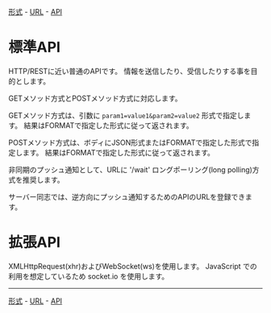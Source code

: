 [形式](format-jp.md#readme) -
[URL](url-jp.md#readme) -
[API](api-jp.md#readme)

# 標準API

HTTP/RESTに近い普通のAPIです。
情報を送信したり、受信したりする事を目的とします。

GETメソッド方式とPOSTメソッド方式に対応します。

GETメソッド方式は、引数に `param1=value1&param2=value2` 形式で指定します。
結果はFORMATで指定した形式に従って返されます。

POSTメソッド方式は、ボディにJSON形式またはFORMATで指定した形式で指定します。
結果はFORMATで指定した形式に従って返されます。

非同期のプッシュ通知として、URLに '/wait' ロングポーリング(long polling)方式を推奨します。

サーバー同志では、逆方向にプッシュ通知するためのAPIのURLを登録できます。

# 拡張API

XMLHttpRequest(xhr)およびWebSocket(ws)を使用します。
JavaScript での利用を想定しているため socket.io を使用します。

- - -

[形式](format-jp.md#readme) -
[URL](url-jp.md#readme) -
[API](api-jp.md#readme)
